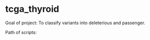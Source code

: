 # tcga_thyroid

Goal of project: To classify variants into deleterious and passenger.

Path of scripts:
  
